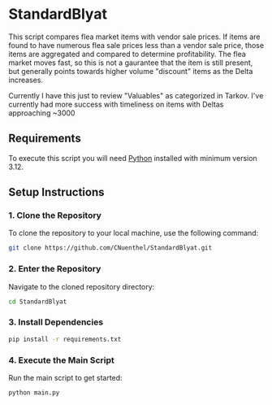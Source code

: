 # StandardBlyat

This script compares flea market items with vendor sale prices. If items are found to have numerous flea sale prices less than a vendor sale price, those items are aggregated and compared to determine profitability. The flea market moves fast, so this is not a gaurantee that the item is still present, but generally points towards higher volume "discount" items as the Delta increases. 

Currently I have this just to review "Valuables" as categorized in Tarkov. I've currently had more success with timeliness on items with Deltas approaching ~3000

## Requirements
To execute this script you will need [Python](https://www.python.org/downloads/) installed with minimum version 3.12. 

## Setup Instructions

### 1. Clone the Repository
To clone the repository to your local machine, use the following command:

```bash
git clone https://github.com/CNuenthel/StandardBlyat.git
```

### 2. Enter the Repository

Navigate to the cloned repository directory:

```bash
cd StandardBlyat
```

### 3. Install Dependencies
```bash
pip install -r requirements.txt
```

### 4. Execute the Main Script

Run the main script to get started:
```bash
python main.py
```
